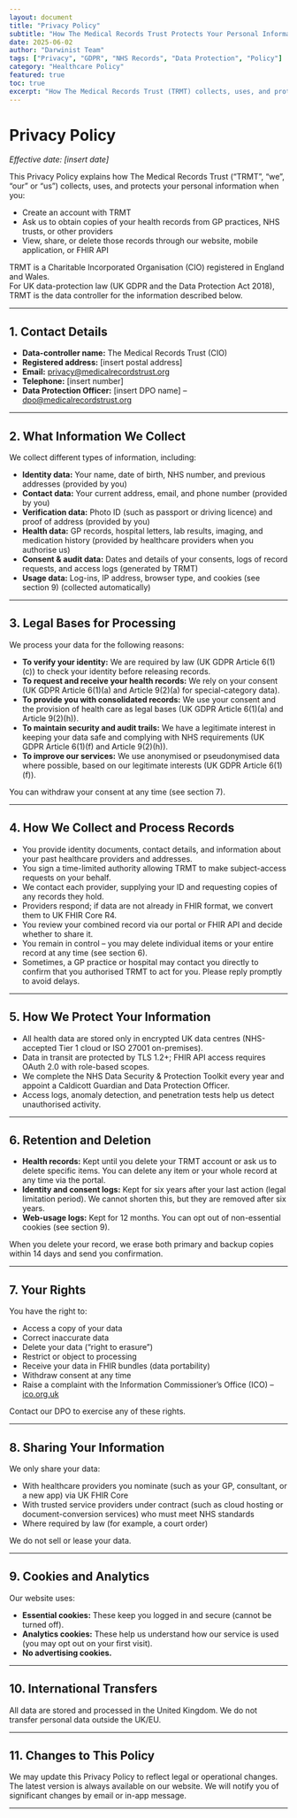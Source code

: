 ```yaml
---
layout: document
title: "Privacy Policy"
subtitle: "How The Medical Records Trust Protects Your Personal Information"
date: 2025-06-02
author: "Darwinist Team"
tags: ["Privacy", "GDPR", "NHS Records", "Data Protection", "Policy"]
category: "Healthcare Policy"
featured: true
toc: true
excerpt: "How The Medical Records Trust (TRMT) collects, uses, and protects your personal and health information in line with UK GDPR and NHS standards."
---
```


# Privacy Policy

_Effective date: [insert date]_

This Privacy Policy explains how The Medical Records Trust (“TRMT”, “we”, “our” or “us”) collects, uses, and protects your personal information when you:

- Create an account with TRMT
- Ask us to obtain copies of your health records from GP practices, NHS trusts, or other providers
- View, share, or delete those records through our website, mobile application, or FHIR API

TRMT is a Charitable Incorporated Organisation (CIO) registered in England and Wales.  
For UK data-protection law (UK GDPR and the Data Protection Act 2018), TRMT is the data controller for the information described below.

---

## 1. Contact Details

- **Data-controller name:** The Medical Records Trust (CIO)
- **Registered address:** [insert postal address]
- **Email:** privacy@medicalrecordstrust.org
- **Telephone:** [insert number]
- **Data Protection Officer:** [insert DPO name] – dpo@medicalrecordstrust.org

---

## 2. What Information We Collect

We collect different types of information, including:

- **Identity data:** Your name, date of birth, NHS number, and previous addresses (provided by you)
- **Contact data:** Your current address, email, and phone number (provided by you)
- **Verification data:** Photo ID (such as passport or driving licence) and proof of address (provided by you)
- **Health data:** GP records, hospital letters, lab results, imaging, and medication history (provided by healthcare providers when you authorise us)
- **Consent & audit data:** Dates and details of your consents, logs of record requests, and access logs (generated by TRMT)
- **Usage data:** Log-ins, IP address, browser type, and cookies (see section 9) (collected automatically)

---

## 3. Legal Bases for Processing

We process your data for the following reasons:

- **To verify your identity:** We are required by law (UK GDPR Article 6(1)(c)) to check your identity before releasing records.
- **To request and receive your health records:** We rely on your consent (UK GDPR Article 6(1)(a) and Article 9(2)(a) for special-category data).
- **To provide you with consolidated records:** We use your consent and the provision of health care as legal bases (UK GDPR Article 6(1)(a) and Article 9(2)(h)).
- **To maintain security and audit trails:** We have a legitimate interest in keeping your data safe and complying with NHS requirements (UK GDPR Article 6(1)(f) and Article 9(2)(h)).
- **To improve our services:** We use anonymised or pseudonymised data where possible, based on our legitimate interests (UK GDPR Article 6(1)(f)).

You can withdraw your consent at any time (see section 7).

---

## 4. How We Collect and Process Records

- You provide identity documents, contact details, and information about your past healthcare providers and addresses.
- You sign a time-limited authority allowing TRMT to make subject-access requests on your behalf.
- We contact each provider, supplying your ID and requesting copies of any records they hold.
- Providers respond; if data are not already in FHIR format, we convert them to UK FHIR Core R4.
- You review your combined record via our portal or FHIR API and decide whether to share it.
- You remain in control – you may delete individual items or your entire record at any time (see section 6).
- Sometimes, a GP practice or hospital may contact you directly to confirm that you authorised TRMT to act for you. Please reply promptly to avoid delays.

---

## 5. How We Protect Your Information

- All health data are stored only in encrypted UK data centres (NHS-accepted Tier 1 cloud or ISO 27001 on-premises).
- Data in transit are protected by TLS 1.2+; FHIR API access requires OAuth 2.0 with role-based scopes.
- We complete the NHS Data Security & Protection Toolkit every year and appoint a Caldicott Guardian and Data Protection Officer.
- Access logs, anomaly detection, and penetration tests help us detect unauthorised activity.

---

## 6. Retention and Deletion

- **Health records:** Kept until you delete your TRMT account or ask us to delete specific items. You can delete any item or your whole record at any time via the portal.
- **Identity and consent logs:** Kept for six years after your last action (legal limitation period). We cannot shorten this, but they are removed after six years.
- **Web-usage logs:** Kept for 12 months. You can opt out of non-essential cookies (see section 9).

When you delete your record, we erase both primary and backup copies within 14 days and send you confirmation.

---

## 7. Your Rights

You have the right to:

- Access a copy of your data
- Correct inaccurate data
- Delete your data (“right to erasure”)
- Restrict or object to processing
- Receive your data in FHIR bundles (data portability)
- Withdraw consent at any time
- Raise a complaint with the Information Commissioner’s Office (ICO) – [ico.org.uk](https://ico.org.uk)

Contact our DPO to exercise any of these rights.

---

## 8. Sharing Your Information

We only share your data:

- With healthcare providers you nominate (such as your GP, consultant, or a new app) via UK FHIR Core
- With trusted service providers under contract (such as cloud hosting or document-conversion services) who must meet NHS standards
- Where required by law (for example, a court order)

We do not sell or lease your data.

---

## 9. Cookies and Analytics

Our website uses:

- **Essential cookies:** These keep you logged in and secure (cannot be turned off).
- **Analytics cookies:** These help us understand how our service is used (you may opt out on your first visit).
- **No advertising cookies.**

---

## 10. International Transfers

All data are stored and processed in the United Kingdom. We do not transfer personal data outside the UK/EU.

---

## 11. Changes to This Policy

We may update this Privacy Policy to reflect legal or operational changes. The latest version is always available on our website. We will notify you of significant changes by email or in-app message.

---